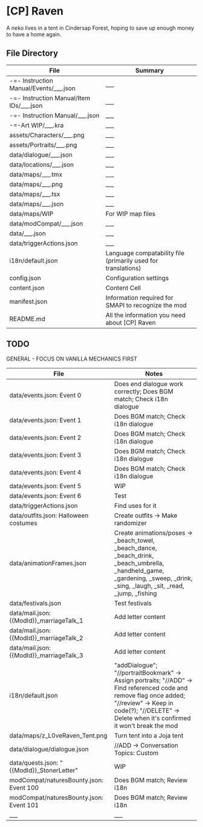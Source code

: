 # [CP] Raven
A neko lives in a tent in Cindersap Forest, hoping to save up enough money to have a home again.

## File Directory
| File | Summary |
| ------------- | ------------- |
| -=- Instruction Manual/Events/___.json | ___ |
| -=- Instruction Manual/Item IDs/___.json | ___ |
| -=- Instruction Manual/___.json | ___ |
| -=-Art WIP/___.kra | ___ |
| assets/Characters/___.png | ___ |
| assets/Portraits/___.png | ___ |
| data/dialogue/___.json | ___ |
| data/locations/___.json | ___ |
| data/maps/___.tmx | ___ |
| data/maps/___.png | ___ |
| data/maps/___.tsx | ___ |
| data/maps/___.json | ___ |
| data/maps/WIP | For WIP map files |
| data/modCompat/___.json | ___ |
| data/___.json | ___ |
| data/triggerActions.json | ___ |
| i18n/default.json | Language compatability file (primarily used for translations)|
| config.json | Configuration settings |
| content.json | Content Cell |
| manifest.json | Information required for SMAPI to recognize the mod |
| README.md | All the information you need about [CP] Raven |

## TODO

GENERAL - FOCUS ON VANILLA MECHANICS FIRST


| File | Notes |
| ------------- | ------------- |
| data/events.json: Event 0 | Does end dialogue work correctly; Does BGM match; Check i18n dialogue |
| data/events.json: Event 1 | Does BGM match; Check i18n dialogue |
| data/events.json: Event 2 | Does BGM match; Check i18n dialogue |
| data/events.json: Event 3 | Does BGM match; Check i18n dialogue |
| data/events.json: Event 4 | Does BGM match; Check i18n dialogue |
| data/events.json: Event 5 | WIP |
| data/events.json: Event 6 | Test |
| data/triggerActions.json | Find uses for it |
| data/outfits.json: Halloween costumes | Create outfits -> Make randomizer |
| data/animationFrames.json | Create animations/poses -> _beach_towel, _beach_dance, _beach_drink, _beach_umbrella, _handheld_game, _gardening, _sweep, _drink, _sing, _laugh, _sit, _read, _jump, _fishing |
| data/festivals.json | Test festivals |
| data/mail.json: {{ModId}}_marriageTalk_1 | Add letter content |
| data/mail.json: {{ModId}}_marriageTalk_2 | Add letter content |
| data/mail.json: {{ModId}}_marriageTalk_3 | Add letter content |
| i18n/default.json | "addDialogue"; "//portraitBookmark" -> Assign portraits; "//ADD" -> Find referenced code and remove flag once added; "//review" -> Keep in code(?); "//DELETE" -> Delete when it's confirmed it won't break the mod |
| data/maps/z_L0veRaven_Tent.png | Turn tent into a Joja tent |
| data/dialogue/dialogue.json | //ADD -> Conversation Topics: Custom |
| data/quests.json: "{{ModId}}_StonerLetter" | WIP |
| modCompat/naturesBounty.json: Event 100 | Does BGM match; Review i18n |
| modCompat/naturesBounty.json: Event 101 | Does BGM match; Review i18n |
| ___ | ___ |